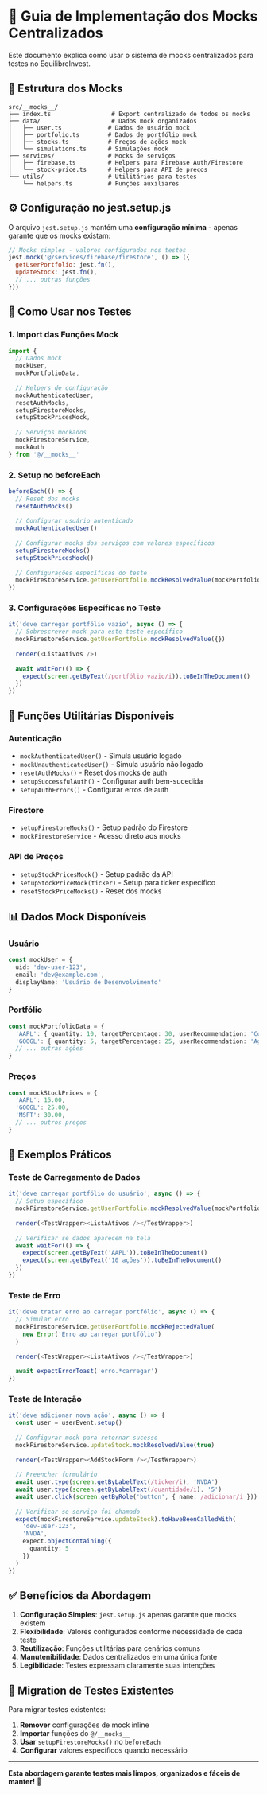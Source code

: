 # 🧪 Guia de Implementação dos Mocks Centralizados

Este documento explica como usar o sistema de mocks centralizados para testes no EquilibreInvest.

## 📁 Estrutura dos Mocks

```
src/__mocks__/
├── index.ts                 # Export centralizado de todos os mocks
├── data/                    # Dados mock organizados
│   ├── user.ts             # Dados de usuário mock
│   ├── portfolio.ts        # Dados de portfólio mock
│   ├── stocks.ts           # Preços de ações mock
│   └── simulations.ts      # Simulações mock
├── services/               # Mocks de serviços
│   ├── firebase.ts         # Helpers para Firebase Auth/Firestore
│   └── stock-price.ts      # Helpers para API de preços
└── utils/                  # Utilitários para testes
    └── helpers.ts          # Funções auxiliares
```

## ⚙️ Configuração no jest.setup.js

O arquivo `jest.setup.js` mantém uma **configuração mínima** - apenas garante que os mocks existam:

```javascript
// Mocks simples - valores configurados nos testes
jest.mock('@/services/firebase/firestore', () => ({
  getUserPortfolio: jest.fn(),
  updateStock: jest.fn(),
  // ... outras funções
}))
```

## 🎯 Como Usar nos Testes

### 1. Import das Funções Mock

```typescript
import {
  // Dados mock
  mockUser,
  mockPortfolioData,
  
  // Helpers de configuração
  mockAuthenticatedUser,
  resetAuthMocks,
  setupFirestoreMocks,
  setupStockPricesMock,
  
  // Serviços mockados
  mockFirestoreService,
  mockAuth
} from '@/__mocks__'
```

### 2. Setup no beforeEach

```typescript
beforeEach(() => {
  // Reset dos mocks
  resetAuthMocks()
  
  // Configurar usuário autenticado
  mockAuthenticatedUser()
  
  // Configurar mocks dos serviços com valores específicos
  setupFirestoreMocks()
  setupStockPricesMock()
  
  // Configurações específicas do teste
  mockFirestoreService.getUserPortfolio.mockResolvedValue(mockPortfolioData)
})
```

### 3. Configurações Específicas no Teste

```typescript
it('deve carregar portfólio vazio', async () => {
  // Sobrescrever mock para este teste específico
  mockFirestoreService.getUserPortfolio.mockResolvedValue({})
  
  render(<ListaAtivos />)
  
  await waitFor(() => {
    expect(screen.getByText(/portfólio vazio/i)).toBeInTheDocument()
  })
})
```

## 🔧 Funções Utilitárias Disponíveis

### Autenticação
- `mockAuthenticatedUser()` - Simula usuário logado
- `mockUnauthenticatedUser()` - Simula usuário não logado
- `resetAuthMocks()` - Reset dos mocks de auth
- `setupSuccessfulAuth()` - Configurar auth bem-sucedida
- `setupAuthErrors()` - Configurar erros de auth

### Firestore
- `setupFirestoreMocks()` - Setup padrão do Firestore
- `mockFirestoreService` - Acesso direto aos mocks

### API de Preços
- `setupStockPricesMock()` - Setup padrão da API
- `setupStockPriceMock(ticker)` - Setup para ticker específico
- `resetStockPriceMocks()` - Reset dos mocks

## 📊 Dados Mock Disponíveis

### Usuário
```typescript
const mockUser = {
  uid: 'dev-user-123',
  email: 'dev@example.com',
  displayName: 'Usuário de Desenvolvimento'
}
```

### Portfólio
```typescript
const mockPortfolioData = {
  'AAPL': { quantity: 10, targetPercentage: 30, userRecommendation: 'Comprar' },
  'GOOGL': { quantity: 5, targetPercentage: 25, userRecommendation: 'Aguardar' },
  // ... outras ações
}
```

### Preços
```typescript
const mockStockPrices = {
  'AAPL': 15.00,
  'GOOGL': 25.00,
  'MSFT': 30.00,
  // ... outros preços
}
```

## 🎯 Exemplos Práticos

### Teste de Carregamento de Dados
```typescript
it('deve carregar portfólio do usuário', async () => {
  // Setup específico
  mockFirestoreService.getUserPortfolio.mockResolvedValue(mockPortfolioData)
  
  render(<TestWrapper><ListaAtivos /></TestWrapper>)
  
  // Verificar se dados aparecem na tela
  await waitFor(() => {
    expect(screen.getByText('AAPL')).toBeInTheDocument()
    expect(screen.getByText('10 ações')).toBeInTheDocument()
  })
})
```

### Teste de Erro
```typescript
it('deve tratar erro ao carregar portfólio', async () => {
  // Simular erro
  mockFirestoreService.getUserPortfolio.mockRejectedValue(
    new Error('Erro ao carregar portfólio')
  )
  
  render(<TestWrapper><ListaAtivos /></TestWrapper>)
  
  await expectErrorToast('erro.*carregar')
})
```

### Teste de Interação
```typescript
it('deve adicionar nova ação', async () => {
  const user = userEvent.setup()
  
  // Configurar mock para retornar sucesso
  mockFirestoreService.updateStock.mockResolvedValue(true)
  
  render(<TestWrapper><AddStockForm /></TestWrapper>)
  
  // Preencher formulário
  await user.type(screen.getByLabelText(/ticker/i), 'NVDA')
  await user.type(screen.getByLabelText(/quantidade/i), '5')
  await user.click(screen.getByRole('button', { name: /adicionar/i }))
  
  // Verificar se serviço foi chamado
  expect(mockFirestoreService.updateStock).toHaveBeenCalledWith(
    'dev-user-123',
    'NVDA',
    expect.objectContaining({
      quantity: 5
    })
  )
})
```

## ✅ Benefícios da Abordagem

1. **Configuração Simples**: `jest.setup.js` apenas garante que mocks existem
2. **Flexibilidade**: Valores configurados conforme necessidade de cada teste
3. **Reutilização**: Funções utilitárias para cenários comuns
4. **Manutenibilidade**: Dados centralizados em uma única fonte
5. **Legibilidade**: Testes expressam claramente suas intenções

## 🔄 Migration de Testes Existentes

Para migrar testes existentes:

1. **Remover** configurações de mock inline
2. **Importar** funções do `@/__mocks__`
3. **Usar** `setupFirestoreMocks()` no `beforeEach`
4. **Configurar** valores específicos quando necessário

---

**Esta abordagem garante testes mais limpos, organizados e fáceis de manter!** 🚀
